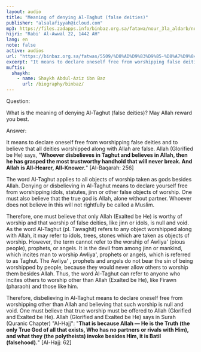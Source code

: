 ```yaml
---
layout: audio
title: "Meaning of denying Al-Taghut (false deities)"
publisher: "alsalafiyyah@icloud.com"
mp3: https://files.zadapps.info/binbaz.org.sa/fatawa/nour_3la_aldarb/nour_739/nour_73903.mp3
hijri: "Rabi' Al-Awwal 22, 1442 AH"
lang: en
note: false
active: audios
url: "https://binbaz.org.sa/fatwas/5509/%D8%AD%D9%83%D9%85-%D8%A7%D9%84%D8%B5%D9%84%D8%A7%D8%A9-%D8%B9%D9%84%D9%89-%D8%A7%D9%84%D9%83%D8%A7%D9%81%D8%B1-%D9%88%D8%A7%D9%84%D8%B9%D8%A7%D8%B5%D9%8A"
excerpt: "It means to declare oneself free from worshipping false deities and to believe that all deities worshipped along with Allah are false."
muftis:
  shaykh: 
    - name: Shaykh Abdul-Aziz ibn Baz
      url: /biography/binbaz/
---
```


Question:

What is the meaning of denying Al-Taghut (false deities)? May Allah reward you best.

Answer: 

It means to declare oneself free from worshipping false deities and to believe that all deities worshipped along with Allah are false. Allah (Glorified be He) says, "**Whoever disbelieves in Taghut and believes in Allah, then he has grasped the most trustworthy handhold that will never break. And Allah is All-Hearer, All-Knower.**" [Al-Baqarah: 256]

The word Al-Taghut applies to all objects of worship taken as gods besides Allah. Denying or disbelieving in Al-Taghut means to declare yourself free from worshipping idols, statutes, jinn or other false objects of worship. One must also believe that the true god is Allah, alone without partner. Whoever does not believe in this will not rightfully be called a Muslim. 

Therefore, one must believe that only Allah (Exalted be He) is worthy of worship and that worship of false deities, like jinn or idols, is null and void. As the word Al-Taghut (pl. Tawaghit) refers to any object worshipped along with Allah, it may refer to idols, trees, stones which are taken as objects of worship. However, the term cannot refer to the worship of Awliya' (pious people), prophets, or angels. It is the devil from among jinn or mankind, which incites man to worship Awliya', prophets or angels, which is referred to as Taghut. The Awliya' , prophets and angels do not bear the sin of being worshipped by people, because they would never allow others to worship them besides Allah. Thus, the word Al-Taghut can refer to anyone who incites others to worship other than Allah (Exalted be He), like Firawn (pharaoh) and those like him. 

Therefore, disbelieving in Al-Taghut means to declare oneself free from worshipping other than Allah and believing that such worship is null and void. One must believe that true worship must be offered to Allah (Glorified and Exalted be He). Allah (Glorified and Exalted be He) says in Surah (Quranic Chapter) "Al-Hajj": "**That is because Allah — He is the Truth (the only True God of all that exists, Who has no partners or rivals with Him), and what they (the polytheists) invoke besides Him, it is Batil (falsehood).**" [Al-Hajj: 62]
